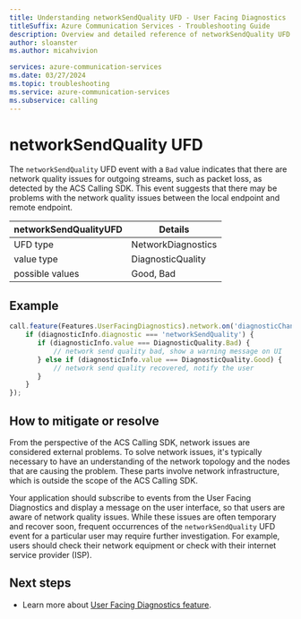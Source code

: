 ```yaml
---
title: Understanding networkSendQuality UFD - User Facing Diagnostics
titleSuffix: Azure Communication Services - Troubleshooting Guide
description: Overview and detailed reference of networkSendQuality UFD
author: sloanster
ms.author: micahvivion

services: azure-communication-services
ms.date: 03/27/2024
ms.topic: troubleshooting
ms.service: azure-communication-services
ms.subservice: calling
---
```


# networkSendQuality UFD
The `networkSendQuality` UFD event with a `Bad` value indicates that there are network quality issues for outgoing streams, such as packet loss, as detected by the ACS Calling SDK.
This event suggests that there may be problems with the network quality issues between the local endpoint and remote endpoint.


| networkSendQualityUFD | Details                |
| ----------------------|------------------------|
| UFD type              | NetworkDiagnostics     |
| value type            | DiagnosticQuality      |
| possible values       | Good, Bad              |

## Example
```typescript
call.feature(Features.UserFacingDiagnostics).network.on('diagnosticChanged', (diagnosticInfo) => {
    if (diagnosticInfo.diagnostic === 'networkSendQuality') {
       if (diagnosticInfo.value === DiagnosticQuality.Bad) {
           // network send quality bad, show a warning message on UI
       } else if (diagnosticInfo.value === DiagnosticQuality.Good) {
           // network send quality recovered, notify the user
       }
    }
});
```
## How to mitigate or resolve
From the perspective of the ACS Calling SDK, network issues are considered external problems.
To solve network issues, it's typically necessary to have an understanding of the network topology and the nodes that are causing the problem.
These parts involve network infrastructure, which is outside the scope of the ACS Calling SDK.

Your application should subscribe to events from the User Facing Diagnostics and display a message on the user interface, so that users are aware of network quality issues. While these issues are often temporary and recover soon, frequent occurrences of the `networkSendQuality` UFD event for a particular user may require further investigation.
For example, users should check their network equipment or check with their internet service provider (ISP).

## Next steps
* Learn more about [User Facing Diagnostics feature](../../../../../concepts/voice-video-calling/user-facing-diagnostics.md?pivots=platform-web).
